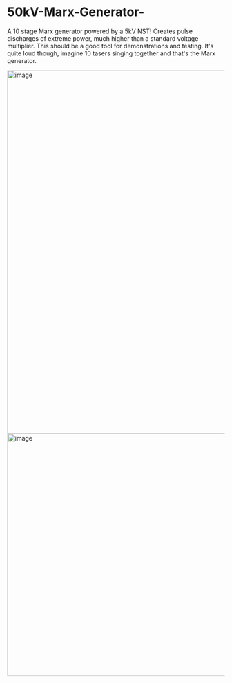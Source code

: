 # 50kV-Marx-Generator-
A 10 stage Marx generator powered by a 5kV NST! Creates pulse discharges of extreme power, much higher than a standard voltage multiplier. 
This should be a good tool for demonstrations and testing. It's quite loud though, imagine 10 tasers singing together and that's the Marx generator.

<img width="629" height="839" alt="image" src="https://github.com/user-attachments/assets/419f4457-372a-46f1-85d0-8cdbc2bb96c5" />

<img width="1121" height="560" alt="image" src="https://github.com/user-attachments/assets/f5319eab-d228-4899-9eeb-afc1eef4f97a" />
